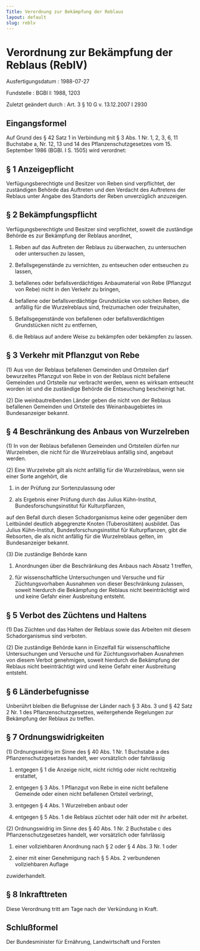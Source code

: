 ```yaml
---
Title: Verordnung zur Bekämpfung der Reblaus
layout: default
slug: reblv
---
```


# Verordnung zur Bekämpfung der Reblaus (ReblV)

Ausfertigungsdatum
:   1988-07-27

Fundstelle
:   BGBl I: 1988, 1203

Zuletzt geändert durch
:   Art. 3 § 10 G v. 13.12.2007 I 2930


## Eingangsformel

Auf Grund des § 42 Satz 1 in Verbindung mit § 3 Abs. 1 Nr. 1, 2, 3, 6,
11 Buchstabe a, Nr. 12, 13 und 14 des Pflanzenschutzgesetzes vom 15.
September 1986 (BGBl. I S. 1505) wird verordnet:


## § 1 Anzeigepflicht

Verfügungsberechtigte und Besitzer von Reben sind verpflichtet, der
zuständigen Behörde das Auftreten und den Verdacht des Auftretens der
Reblaus unter Angabe des Standorts der Reben unverzüglich anzuzeigen.


## § 2 Bekämpfungspflicht

Verfügungsberechtigte und Besitzer sind verpflichtet, soweit die
zuständige Behörde es zur Bekämpfung der Reblaus anordnet,

1.  Reben auf das Auftreten der Reblaus zu überwachen, zu untersuchen oder
    untersuchen zu lassen,


2.  Befallsgegenstände zu vernichten, zu entseuchen oder entseuchen zu
    lassen,


3.  befallenes oder befallsverdächtiges Anbaumaterial von Rebe (Pflanzgut
    von Rebe) nicht in den Verkehr zu bringen,


4.  befallene oder befallsverdächtige Grundstücke von solchen Reben, die
    anfällig für die Wurzelreblaus sind, freizumachen oder freizuhalten,


5.  Befallsgegenstände von befallenen oder befallsverdächtigen
    Grundstücken nicht zu entfernen,


6.  die Reblaus auf andere Weise zu bekämpfen oder bekämpfen zu lassen.





## § 3 Verkehr mit Pflanzgut von Rebe

(1) Aus von der Reblaus befallenen Gemeinden und Ortsteilen darf
bewurzeltes Pflanzgut von Rebe in von der Reblaus nicht befallene
Gemeinden und Ortsteile nur verbracht werden, wenn es wirksam
entseucht worden ist und die zuständige Behörde die Entseuchung
bescheinigt hat.

(2) Die weinbautreibenden Länder geben die nicht von der Reblaus
befallenen Gemeinden und Ortsteile des Weinanbaugebietes im
Bundesanzeiger bekannt.


## § 4 Beschränkung des Anbaus von Wurzelreben

(1) In von der Reblaus befallenen Gemeinden und Ortsteilen dürfen nur
Wurzelreben, die nicht für die Wurzelreblaus anfällig sind, angebaut
werden.

(2) Eine Wurzelrebe gilt als nicht anfällig für die Wurzelreblaus,
wenn sie einer Sorte angehört, die

1.  in der Prüfung zur Sortenzulassung oder


2.  als Ergebnis einer Prüfung durch das Julius Kühn-Institut,
    Bundesforschungsinstitut für Kulturpflanzen,



auf den Befall durch diesen Schadorganismus keine oder gegenüber dem
Leitbündel deutlich abgegrenzte Knoten (Tuberositäten) ausbildet. Das
Julius Kühn-Institut, Bundesforschungsinstitut für Kulturpflanzen,
gibt die Rebsorten, die als nicht anfällig für die Wurzelreblaus
gelten, im Bundesanzeiger bekannt.

(3) Die zuständige Behörde kann

1.  Anordnungen über die Beschränkung des Anbaus nach Absatz 1 treffen,


2.  für wissenschaftliche Untersuchungen und Versuche und für
    Züchtungsvorhaben Ausnahmen von dieser Beschränkung zulassen, soweit
    hierdurch die Bekämpfung der Reblaus nicht beeinträchtigt wird und
    keine Gefahr einer Ausbreitung entsteht.





## § 5 Verbot des Züchtens und Haltens

(1) Das Züchten und das Halten der Reblaus sowie das Arbeiten mit
diesem Schadorganismus sind verboten.

(2) Die zuständige Behörde kann in Einzelfall für wissenschaftliche
Untersuchungen und Versuche und für Züchtungsvorhaben Ausnahmen von
diesem Verbot genehmigen, soweit hierdurch die Bekämpfung der Reblaus
nicht beeinträchtigt wird und keine Gefahr einer Ausbreitung entsteht.


## § 6 Länderbefugnisse

Unberührt bleiben die Befugnisse der Länder nach § 3 Abs. 3 und § 42
Satz 2 Nr. 1 des Pflanzenschutzgesetzes, weitergehende Regelungen zur
Bekämpfung der Reblaus zu treffen.


## § 7 Ordnungswidrigkeiten

(1) Ordnungswidrig im Sinne des § 40 Abs. 1 Nr. 1 Buchstabe a des
Pflanzenschutzgesetzes handelt, wer vorsätzlich oder fahrlässig

1.  entgegen § 1 die Anzeige nicht, nicht richtig oder nicht rechtzeitig
    erstattet,


2.  entgegen § 3 Abs. 1 Pflanzgut von Rebe in eine nicht befallene
    Gemeinde oder einen nicht befallenen Ortsteil verbringt,


3.  entgegen § 4 Abs. 1 Wurzelreben anbaut oder


4.  entgegen § 5 Abs. 1 die Reblaus züchtet oder hält oder mit ihr
    arbeitet.




(2) Ordnungswidrig im Sinne des § 40 Abs. 1 Nr. 2 Buchstabe c des
Pflanzenschutzgesetzes handelt, wer vorsätzlich oder fahrlässig

1.  einer vollziehbaren Anordnung nach § 2 oder § 4 Abs. 3 Nr. 1 oder


2.  einer mit einer Genehmigung nach § 5 Abs. 2 verbundenen vollziehbaren
    Auflage



zuwiderhandelt.


## § 8 Inkrafttreten

Diese Verordnung tritt am Tage nach der Verkündung in Kraft.


## Schlußformel

Der Bundesminister für Ernährung, Landwirtschaft und Forsten

